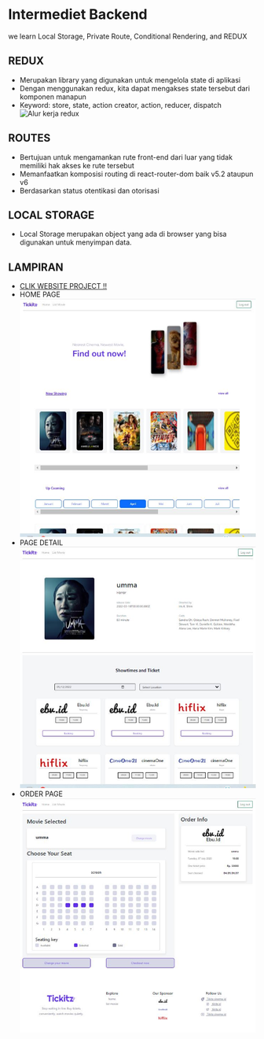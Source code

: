 # Intermediet Backend

we learn Local Storage, Private Route, Conditional Rendering, and REDUX

## REDUX

- Merupakan library yang digunakan untuk mengelola state di aplikasi
- Dengan menggunakan redux, kita dapat mengakses state tersebut dari komponen manapun
- Keyword: store, state, action creator, action, reducer, dispatch
  ![Alur kerja redux](https://devsaurus.com/6140301a983ce649631a9452e0437799/redux-example.gif)

## ROUTES

- Bertujuan untuk mengamankan rute front-end dari luar yang tidak memiliki hak akses ke rute tersebut
- Memanfaatkan komposisi routing di react-router-dom baik v5.2 ataupun v6
- Berdasarkan status otentikasi dan otorisasi

## LOCAL STORAGE

- Local Storage merupakan object yang ada di browser yang bisa digunakan untuk menyimpan data.

## LAMPIRAN

- [CLIK WEBSITE PROJECT !!](https://tiketjauhar.netlify.app/)
- HOME PAGE ![HOME PAGE](/src/assets/Homepage.JPG)
- PAGE DETAIL ![PAGE DETAIL](/src/assets/Detailpage.JPG)
- ORDER PAGE ![ORDER PAGE](/src/assets/Orderpage.JPG)
